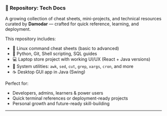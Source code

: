 ### 🧾 **Repository: Tech Docs**

A growing collection of cheat sheets, mini-projects, and technical resources curated by **Damodar** — crafted for quick reference, learning, and deployment.

This repository includes:
- 📘 Linux command cheat sheets (basic to advanced)
- 🐍 Python, Git, Shell scripting, SQL guides
- 💻 Laptop store project with working UI/UX (React + Java versions)
- 🔐 System utilities: `awk`, `sed`, `cut`, `grep`, `xargs`, `cron`, and more
- ☕ Desktop GUI app in Java (Swing)

Perfect for:
- Developers, admins, learners & power users
- Quick terminal references or deployment-ready projects
- Personal growth and future-ready skill-building

---
